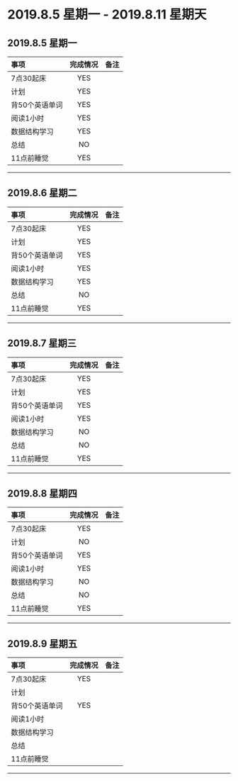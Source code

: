 # **2019.8.5 星期一 - 2019.8.11 星期天**


## 2019.8.5 星期一

| 事项           | 完成情况 | 备注 |
| :------------- | :------: | :--- |
| 7点30起床      |   YES    |      |
| 计划           |   YES    |
| 背50个英语单词 |   YES    |
| 阅读1小时      |   YES    |
| 数据结构学习   |   YES    |
| 总结           |    NO    |
| 11点前睡觉     |   YES    |

***

## 2019.8.6 星期二

| 事项           | 完成情况 | 备注 |
| :------------- | :------: | :--- |
| 7点30起床      |   YES    |      |
| 计划           |   YES    |
| 背50个英语单词 |   YES    |
| 阅读1小时      |   YES    |
| 数据结构学习   |   YES    |
| 总结           |    NO    |
| 11点前睡觉     |   YES    |

***

## 2019.8.7 星期三

| 事项           | 完成情况 | 备注 |
| :------------- | :------: | :--- |
| 7点30起床      |   YES    |      |
| 计划           |   YES    |
| 背50个英语单词 |   YES    |
| 阅读1小时      |   YES    |
| 数据结构学习   |    NO    |
| 总结           |    NO    |
| 11点前睡觉     |   YES    |

***

## 2019.8.8 星期四

| 事项           | 完成情况 | 备注 |
| :------------- | :------: | :--- |
| 7点30起床      |   YES    |      |
| 计划           |    NO    |
| 背50个英语单词 |   YES    |
| 阅读1小时      |   YES    |
| 数据结构学习   |    NO    |
| 总结           |    NO    |
| 11点前睡觉     |   YES    |

***

## 2019.8.9 星期五

| 事项           | 完成情况 | 备注 |
| :------------- | :------: | :--- |
| 7点30起床      |   YES    |      |
| 计划           |          |
| 背50个英语单词 |   YES    |
| 阅读1小时      |          |
| 数据结构学习   |          |
| 总结           |          |
| 11点前睡觉     |          |

***